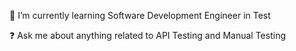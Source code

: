 🌱 I’m currently learning Software Development Engineer in Test

❓ Ask me about anything related to API Testing and Manual Testing
